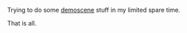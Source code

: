 Trying to do some [demoscene](https://demozoo.org/sceners/515/) stuff in my limited spare time.

That is all.
